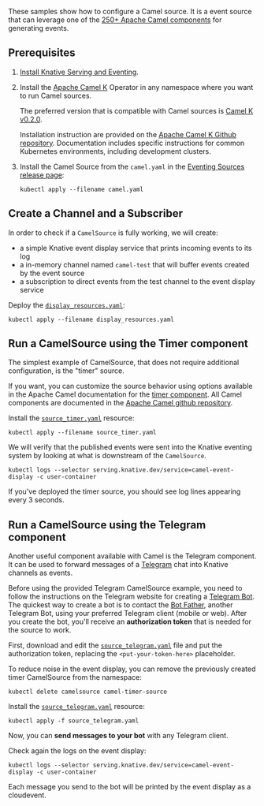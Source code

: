 These samples show how to configure a Camel source. It is a event source that
can leverage one of the [250+ Apache Camel components](https://github.com/apache/camel/tree/master/components)
for generating events.

## Prerequisites

1. [Install Knative Serving and Eventing](../../../install).

1. Install the [Apache Camel K](https://github.com/apache/camel-k) Operator in any namespace where you want to run Camel sources.

   The preferred version that is compatible with Camel sources is [Camel K v0.2.0](https://github.com/apache/camel-k/releases/tag/0.2.0).

   Installation instruction are provided on the [Apache Camel K Github repository](https://github.com/apache/camel-k#installation).
   Documentation includes specific instructions for common Kubernetes environments, including development clusters.

1. Install the Camel Source from the `camel.yaml` in the [Eventing Sources release page](https://github.com/knative/eventing-sources/releases):

   ```shell
   kubectl apply --filename camel.yaml
   ```

## Create a Channel and a Subscriber

In order to check if a `CamelSource` is fully working, we will create:

- a simple Knative event display service that prints incoming events to its log
- a in-memory channel named `camel-test` that will buffer events created by the event source
- a subscription to direct events from the test channel to the event display service

Deploy the [`display_resources.yaml`](./display_resources.yaml):

```shell
kubectl apply --filename display_resources.yaml
```

## Run a CamelSource using the Timer component

The simplest example of CamelSource, that does not require additional configuration, is the "timer" source.

If you want, you can customize the source behavior using options available in the Apache Camel documentation for the
[timer component](https://github.com/apache/camel/blob/master/components/camel-timer/src/main/docs/timer-component.adoc).
All Camel components are documented in the [Apache Camel github repository](https://github.com/apache/camel/tree/master/components).

Install the [`source_timer.yaml`](source_timer.yaml) resource:

```shell
kubectl apply --filename source_timer.yaml
```

We will verify that the published events were sent into the Knative eventing
system by looking at what is downstream of the `CamelSource`.

```shell
kubectl logs --selector serving.knative.dev/service=camel-event-display -c user-container
```

If you've deployed the timer source, you should see log lines appearing every 3 seconds.

## Run a CamelSource using the Telegram component

Another useful component available with Camel is the Telegram component. It can be used to forward messages of
a [Telegram](https://telegram.org/) chat into Knative channels as events.

Before using the provided Telegram CamelSource example, you need to follow the instructions on the Telegram website for
creating a [Telegram Bot](https://core.telegram.org/bots).
The quickest way to create a bot is to contact the [Bot Father](https://telegram.me/botfather), another Telegram Bot,
using your preferred Telegram client (mobile or web).
After you create the bot, you'll receive an **authorization token** that is needed for the source to work.

First, download and edit the [`source_telegram.yaml`](source_telegram.yaml) file and put the authorization token, replacing the `<put-your-token-here>` placeholder.

To reduce noise in the event display, you can remove the previously created timer CamelSource from the namespace:

```shell
kubectl delete camelsource camel-timer-source
```

Install the [`source_telegram.yaml`](source_telegram.yaml) resource:

```shell
kubectl apply -f source_telegram.yaml
```

Now, you can **send messages to your bot** with any Telegram client.

Check again the logs on the event display:

```shell
kubectl logs --selector serving.knative.dev/service=camel-event-display -c user-container
```

Each message you send to the bot will be printed by the event display as a cloudevent.
